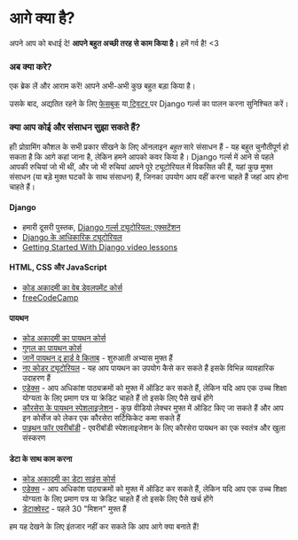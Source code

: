 # आगे क्या है?

अपने आप को बधाई दे! **आपने बहुत अच्छी तरह से काम किया है।** हमें गर्व है! <3

### अब क्या करे?

एक ब्रेक लें और आराम करें! आपने अभी-अभी कुछ बहुत बड़ा किया है।

उसके बाद, अद्यतित रहने के लिए [फेसबुक](http://facebook.com/djangogirls) या[ ट्विटर ](https://twitter.com/djangogirls)पर Django गर्ल्स का पालन करना सुनिश्चित करें।

### क्या आप कोई और संसाधन सुझा सकते हैं?

हाँ! प्रोग्रामिंग कौशल के सभी प्रकार सीखने के लिए ऑनलाइन *बहुत* सारे संसाधन हैं - यह बहुत चुनौतीपूर्ण हो सकता है कि आगे कहां जाना है, लेकिन हमने आपको कवर किया है। Django गर्ल्स में आने से पहले आपकी रुचियां जो भी थीं, और जो भी रुचियां आपने पूरे ट्यूटोरियल में विकसित की हैं, यहां कुछ मुफ्त संसाधन (या बड़े मुक्त घटकों के साथ संसाधन) हैं, जिनका उपयोग आप वहीं करना चाहते हैं जहां आप होना चाहते हैं।

#### Django

- हमारी दूसरी पुस्तक, [Django गर्ल्स ट्यूटोरियल: एक्सटेंशन](https://tutorial-extensions.djangogirls.org/)
- [Django के आधिकारिक ट्यूटोरियल](https://docs.djangoproject.com/en/2.2/intro/tutorial01/)
- [Getting Started With Django video lessons](http://www.gettingstartedwithdjango.com/)

#### HTML, CSS और JavaScript

- [कोड अकादमी का वेब डेवलपमेंट कोर्स](https://www.codecademy.com/learn/paths/web-development)
- [freeCodeCamp](https://www.freecodecamp.org/)

#### पायथन

- [कोड अकादमी का पायथन कोर्स](https://www.codecademy.com/learn/learn-python)
- [गूगल का पायथन कोर्स](https://developers.google.com/edu/python/)
- [जानें पायथन द हार्ड वे किताब](http://learnpythonthehardway.org/book/) - शुरुआती अभ्यास मुफ्त हैं 
- [नए कोडर ट्यूटोरियल](http://newcoder.io/tutorials/) - यह आप पायथन का उपयोग कैसे कर सकते हैं इसके विभिन्न व्यावहारिक उदाहरण हैं
- [एडेक्स](https://www.edx.org/course?search_query=python) - आप अधिकांश पाठ्यक्रमों को मुफ्त में ऑडिट कर सकते हैं, लेकिन यदि आप एक उच्च शिक्षा योग्यता के लिए प्रमाण पत्र या क्रेडिट चाहते हैं तो इसके लिए पैसे खर्च होंगे
- [कौरसेरा के पायथन स्पेशलाइजेशन](https://www.coursera.org/specializations/python) - कुछ वीडियो लेक्चर मुफ्त में ऑडिट किए जा सकते हैं और आप इन कोर्सेज को लेकर एक कौरसेरा सर्टिफिकेट कमा सकते हैं
- [पाइथन फॉर एवरीबॉडी](https://www.py4e.com/) - एवरीबॉडी स्पेशलाइजेशन के लिए कौरसेरा पायथन का एक स्वतंत्र और खुला संस्करण

#### डेटा के साथ काम करना

- [कोड अकादमी का डेटा साइंस कोर्स](https://www.codecademy.com/learn/paths/data-science)
- [एडेक्स](https://www.edx.org/course/?search_query=python&subject=Data%20Analysis%20%26%20Statistics) - आप अधिकांश पाठ्यक्रमों को मुफ्त में ऑडिट कर सकते हैं, लेकिन यदि आप एक उच्च शिक्षा योग्यता के लिए प्रमाण पत्र या क्रेडिट चाहते हैं तो इसके लिए पैसे खर्च होंगे
- [डेटाक्वेस्ट](https://www.dataquest.io/) - पहले 30 "मिशन" मुफ्त हैं

हम यह देखने के लिए इंतजार नहीं कर सकते कि आप आगे क्या बनाते हैं!